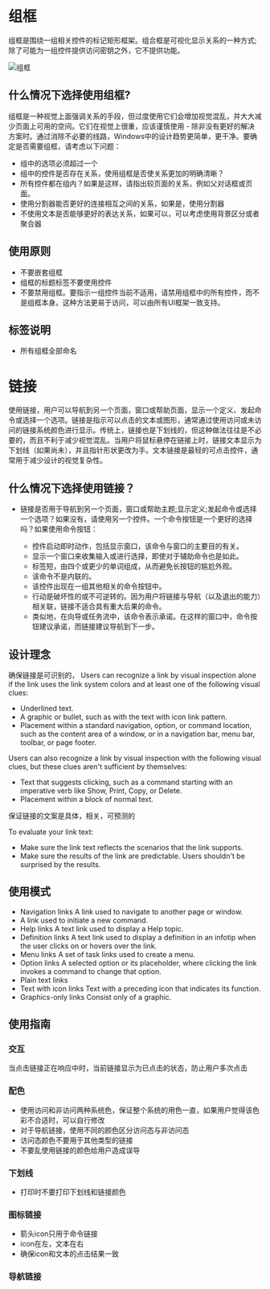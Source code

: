 # 组框
组框是围绕一组相关控件的标记矩形框架。组合框是可视化显示关系的一种方式;除了可能为一组控件提供访问密钥之外，它不提供功能。

![组框](https://i-msdn.sec.s-msft.com/dynimg/IC725287.png)

## 什么情况下选择使用组框?
组框是一种视觉上面强调关系的手段，但过度使用它们会增加视觉混乱，并大大减少页面上可用的空间。它们在视觉上很重，应该谨慎使用 - 除非没有更好的解决方案时。通过消除不必要的线路，Windows中的设计趋势更简单，更干净。要确定是否需要组框，请考虑以下问题：

 - 组中的选项必须超过一个
 - 组中的控件是否存在关系，使用组框是否使关系更加的明确清晰？
 - 所有控件都在组内？如果是这样，请指出较页面的关系，例如父对话框或页面。
 - 使用分割器能否更好的连接相互之间的关系，如果是，使用分割器
 - 不使用文本是否能够更好的表达关系，如果可以，可以考虑使用背景区分或者聚合器
 
## 使用原则
 - 不要嵌套组框
 - 组框的标题标签不要使用控件
 - 不要禁用组框。要指示一组控件当前不适用，请禁用组框中的所有控件，而不是组框本身。这种方法更易于访问，可以由所有UI框架一致支持。

## 标签说明

 - 所有组框全部命名
 
# 链接
使用链接，用户可以导航到另一个页面，窗口或帮助页面，显示一个定义、发起命令或选择一个选项。链接是指示可以点击的文本或图形，通常通过使用访问或未访问的链接系统颜色进行显示。传统上，链接也是下划线的，但这种做法往往是不必要的，而且不利于减少视觉混乱。当用户将鼠标悬停在链接上时，链接文本显示为下划线（如果尚未），并且指针形状更改为手。文本链接是最轻的可点击控件，通常用于减少设计的视觉复杂性。

## 什么情况下选择使用链接？

 - 链接是否用于导航到另一个页面，窗口或帮助主题;显示定义;发起命令或选择一个选项？如果没有，请使用另一个控件。一个命令按钮是一个更好的选择吗？如果使用命令按钮：
   
   - 控件启动即时动作，包括显示窗口，该命令与窗口的主要目的有关。
   - 显示一个窗口来收集输入或进行选择，即使对于辅助命令也是如此。
   - 标签短，由四个或更少的单词组成，从而避免长按钮的尴尬外观。
   - 该命令不是内联的。
   - 该控件出现在一组其他相关的命令按钮中。
   - 行动是破坏性的或不可逆转的。因为用户将链接与导航（以及退出的能力）相关联，链接不适合具有重大后果的命令。
   - 类似地，在向导或任务流中，该命令表示承诺。在这样的窗口中，命令按钮建议承诺，而链接建议导航到下一步。

## 设计理念
确保链接是可识别的，
Users can recognize a link by visual inspection alone if the link uses the link system colors and at least one of the following visual clues:

 - Underlined text.
 - A graphic or bullet, such as with the text with icon link pattern.
 - Placement within a standard navigation, option, or command location, such as the content area of a window, or in a navigation bar, menu bar, toolbar, or page footer.

Users can also recognize a link by visual inspection with the following visual clues, but these clues aren't sufficient by themselves:

 - Text that suggests clicking, such as a command starting with an imperative verb like Show, Print, Copy, or Delete.
 - Placement within a block of normal text.

保证链接的文案是具体，相关，可预测的

To evaluate your link text:

  - Make sure the link text reflects the scenarios that the link supports.
  - Make sure the results of the link are predictable. Users shouldn't be surprised by the results.

## 使用模式

 - Navigation links
A link used to navigate to another page or window.
 - A link used to initiate a new command.
 - Help links
A text link used to display a Help topic.
 - Definition links
A text link used to display a definition in an infotip when the user clicks on or hovers over the link.
 - Menu links
A set of task links used to create a menu.
 - Option links
A selected option or its placeholder, where clicking the link invokes a command to change that option.
 - Plain text links
 - Text with icon links
Text with a preceding icon that indicates its function.
 - Graphics-only links
Consist only of a graphic.
 
## 使用指南
### 交互
当点击链接正在响应中时，当前链接显示为已点击的状态，防止用户多次点击
### 配色

 - 使用访问和非访问两种系统色，保证整个系统的用色一直，如果用户觉得该色彩不合适时，可以自行修改
 - 对于导航链接，使用不同的颜色区分访问态与非访问态
 - 访问态颜色不要用于其他类型的链接
 - 不要乱使用链接的颜色给用户造成误导

### 下划线

 - 打印时不要打印下划线和链接颜色
 
### 图标链接
 - 箭头icon只用于命令链接
 - icon在左，文本在右
 - 确保icon和文本的点击结果一致

### 导航链接
